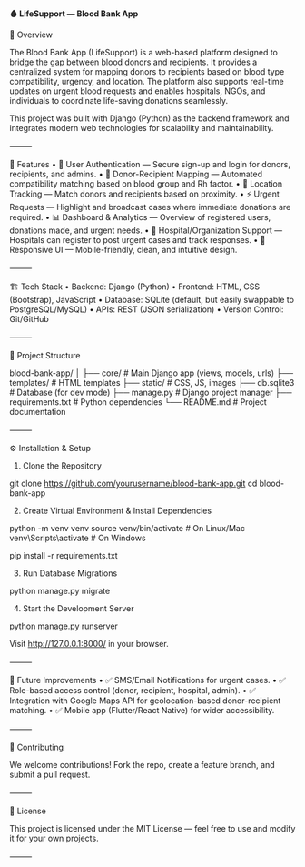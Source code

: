**🩸 LifeSupport — Blood Bank App**

📖 Overview

The Blood Bank App (LifeSupport) is a web-based platform designed to bridge the gap between blood donors and recipients. It provides a centralized system for mapping donors to recipients based on blood type compatibility, urgency, and location. The platform also supports real-time updates on urgent blood requests and enables hospitals, NGOs, and individuals to coordinate life-saving donations seamlessly.

This project was built with Django (Python) as the backend framework and integrates modern web technologies for scalability and maintainability.

⸻

🚀 Features
	•	🔐 User Authentication — Secure sign-up and login for donors, recipients, and admins.
	•	🧬 Donor-Recipient Mapping — Automated compatibility matching based on blood group and Rh factor.
	•	📍 Location Tracking — Match donors and recipients based on proximity.
	•	⚡ Urgent Requests — Highlight and broadcast cases where immediate donations are required.
	•	📊 Dashboard & Analytics — Overview of registered users, donations made, and urgent needs.
	•	🏥 Hospital/Organization Support — Hospitals can register to post urgent cases and track responses.
	•	📱 Responsive UI — Mobile-friendly, clean, and intuitive design.

⸻

🏗️ Tech Stack
	•	Backend: Django (Python)
	•	Frontend: HTML, CSS (Bootstrap), JavaScript
	•	Database: SQLite (default, but easily swappable to PostgreSQL/MySQL)
	•	APIs: REST (JSON serialization)
	•	Version Control: Git/GitHub

⸻

📂 Project Structure

blood-bank-app/
│
├── core/                 # Main Django app (views, models, urls)
├── templates/            # HTML templates
├── static/               # CSS, JS, images
├── db.sqlite3            # Database (for dev mode)
├── manage.py             # Django project manager
├── requirements.txt      # Python dependencies
└── README.md             # Project documentation

⸻

⚙️ Installation & Setup

1. Clone the Repository

git clone https://github.com/yourusername/blood-bank-app.git
cd blood-bank-app

2. Create Virtual Environment & Install Dependencies

python -m venv venv
source venv/bin/activate   # On Linux/Mac
venv\Scripts\activate      # On Windows

pip install -r requirements.txt

3. Run Database Migrations

python manage.py migrate

4. Start the Development Server

python manage.py runserver

Visit http://127.0.0.1:8000/ in your browser.

⸻

🔮 Future Improvements
	•	✅ SMS/Email Notifications for urgent cases.
	•	✅ Role-based access control (donor, recipient, hospital, admin).
	•	✅ Integration with Google Maps API for geolocation-based donor-recipient matching.
	•	✅ Mobile app (Flutter/React Native) for wider accessibility.

⸻

🤝 Contributing

We welcome contributions! Fork the repo, create a feature branch, and submit a pull request.

⸻

📜 License

This project is licensed under the MIT License — feel free to use and modify it for your own projects.

⸻
